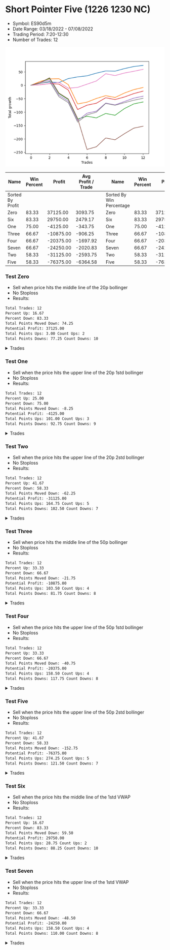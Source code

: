 # Short Pointer Five (1226 1230 NC) 
- Symbol: ES90d5m
- Date Range: 03/18/2022 - 07/08/2022
- Trading Period: 7:20-12:30
- Number of Trades: 12

![Plot](ShortPointerFive(12261230NC)ES90d5m.png)

| Name | Win Percent | Profit | Avg Profit / Trade |     | Name | Win Percent | Profit | Avg Profit / Trade |
| ---- | ----------- | ------ | ------------------ | --- | ---- | ----------- | ------ | ------------------ |
| Sorted By <br> Profit | | | | | Sorted By <br> Win Percentage ||||
| Zero | 83.33 | 37125.00 | 3093.75 |     | Zero | 83.33 | 37125.00 | 3093.75 |
| Six | 83.33 | 29750.00 | 2479.17 |     | Six | 83.33 | 29750.00 | 2479.17 |
| One | 75.00 | -4125.00 | -343.75 |     | One | 75.00 | -4125.00 | -343.75 |
| Three | 66.67 | -10875.00 | -906.25 |     | Three | 66.67 | -10875.00 | -906.25 |
| Four | 66.67 | -20375.00 | -1697.92 |     | Four | 66.67 | -20375.00 | -1697.92 |
| Seven | 66.67 | -24250.00 | -2020.83 |     | Seven | 66.67 | -24250.00 | -2020.83 |
| Two | 58.33 | -31125.00 | -2593.75 |     | Two | 58.33 | -31125.00 | -2593.75 |
| Five | 58.33 | -76375.00 | -6364.58 |     | Five | 58.33 | -76375.00 | -6364.58 |

### Test Zero
* Sell when price hits the middle line of the 20p bollinger
* No Stoploss
* Results:
```
Total Trades: 12
Percent Up: 16.67
Percent Down: 83.33
Total Points Moved Down: 74.25
Potential Profit: 37125.00
Total Points Ups: 3.00 Count Ups: 2
Total Points Downs: 77.25 Count Downs: 10
```

<details><summary>Trades</summary>

<code>In: 2022-03-21 11:50:00		Out: 2022-03-21 11:56:15		Total Position Time: 06:15		Total Move Down: 7.25		Total to Date: 7.25</code> <br />
<code>In: 2022-04-14 11:20:00		Out: 2022-04-14 11:33:55		Total Position Time: 13:55		Total Move Down: 5.00		Total to Date: 12.25</code> <br />
<code>In: 2022-04-25 09:55:00		Out: 2022-04-25 10:51:15		Total Position Time: 56:15		Total Move Down: -2.25		Total to Date: 10.00</code> <br />
<code>In: 2022-04-25 12:00:00		Out: 2022-04-25 12:07:25		Total Position Time: 07:25		Total Move Down: 15.00		Total to Date: 25.00</code> <br />
<code>In: 2022-04-28 08:40:00		Out: 2022-04-28 08:46:10		Total Position Time: 06:10		Total Move Down: 6.25		Total to Date: 31.25</code> <br />
<code>In: 2022-05-04 10:10:00		Out: 2022-05-04 10:50:05		Total Position Time: 40:05		Total Move Down: 4.00		Total to Date: 35.25</code> <br />
<code>In: 2022-05-16 09:10:00		Out: 2022-05-16 09:39:05		Total Position Time: 29:05		Total Move Down: 10.00		Total to Date: 45.25</code> <br />
<code>In: 2022-05-16 11:45:00		Out: 2022-05-16 11:52:30		Total Position Time: 07:30		Total Move Down: 8.25		Total to Date: 53.50</code> <br />
<code>In: 2022-06-01 11:55:00		Out: 2022-06-01 12:35:05		Total Position Time: 40:05		Total Move Down: -0.75		Total to Date: 52.75</code> <br />
<code>In: 2022-06-14 10:30:00		Out: 2022-06-14 10:35:10		Total Position Time: 05:10		Total Move Down: 9.50		Total to Date: 62.25</code> <br />
<code>In: 2022-06-15 09:35:00		Out: 2022-06-15 09:40:20		Total Position Time: 05:20		Total Move Down: 7.75		Total to Date: 70.00</code> <br />
<code>In: 2022-07-08 11:50:00		Out: 2022-07-08 12:25:20		Total Position Time: 35:20		Total Move Down: 4.25		Total to Date: 74.25</code> <br />


</details>

### Test One
* Sell when the price hits the upper line of the 20p 1std bollinger
* No Stoploss
* Results:
```
Total Trades: 12
Percent Up: 25.00
Percent Down: 75.00
Total Points Moved Down: -8.25
Potential Profit: -4125.00
Total Points Ups: 101.00 Count Ups: 3
Total Points Downs: 92.75 Count Downs: 9
```

<details><summary>Trades</summary>

<code>In: 2022-03-21 11:50:00		Out: 2022-03-21 12:01:05		Total Position Time: 11:05		Total Move Down: 14.25		Total to Date: 14.25</code> <br />
<code>In: 2022-04-14 11:20:00		Out: 2022-04-14 11:53:10		Total Position Time: 33:10		Total Move Down: 9.50		Total to Date: 23.75</code> <br />
<code>In: 2022-04-25 09:55:00		Out: 2022-04-25 11:01:40		Total Position Time: 66:40		Total Move Down: 0.75		Total to Date: 24.50</code> <br />
<code>In: 2022-04-25 12:00:00		Out: 2022-04-25 12:50:00		Total Position Time: 50:00		Total Move Down: -22.00		Total to Date: 2.50</code> <br />
<code>In: 2022-04-28 08:40:00		Out: 2022-04-28 12:45:05		Total Position Time: 245:05		Total Move Down: -72.25		Total to Date: -69.75</code> <br />
<code>In: 2022-05-04 10:10:00		Out: 2022-05-04 11:07:25		Total Position Time: 57:25		Total Move Down: 6.75		Total to Date: -63.00</code> <br />
<code>In: 2022-05-16 09:10:00		Out: 2022-05-16 09:55:10		Total Position Time: 45:10		Total Move Down: 13.75		Total to Date: -49.25</code> <br />
<code>In: 2022-05-16 11:45:00		Out: 2022-05-16 12:10:10		Total Position Time: 25:10		Total Move Down: 10.50		Total to Date: -38.75</code> <br />
<code>In: 2022-06-01 11:55:00		Out: 2022-06-01 12:50:00		Total Position Time: 55:00		Total Move Down: -6.75		Total to Date: -45.50</code> <br />
<code>In: 2022-06-14 10:30:00		Out: 2022-06-14 10:40:05		Total Position Time: 10:05		Total Move Down: 16.50		Total to Date: -29.00</code> <br />
<code>In: 2022-06-15 09:35:00		Out: 2022-06-15 09:43:40		Total Position Time: 08:40		Total Move Down: 12.75		Total to Date: -16.25</code> <br />
<code>In: 2022-07-08 11:50:00		Out: 2022-07-08 12:34:05		Total Position Time: 44:05		Total Move Down: 8.00		Total to Date: -8.25</code> <br />


</details>

### Test Two
* Sell when the price hits the upper line of the 20p 2std bollinger
* No Stoploss
* Results:
```
Total Trades: 12
Percent Up: 41.67
Percent Down: 58.33
Total Points Moved Down: -62.25
Potential Profit: -31125.00
Total Points Ups: 164.75 Count Ups: 5
Total Points Downs: 102.50 Count Downs: 7
```

<details><summary>Trades</summary>

<code>In: 2022-03-21 11:50:00		Out: 2022-03-21 12:50:00		Total Position Time: 60:00		Total Move Down: 10.25		Total to Date: 10.25</code> <br />
<code>In: 2022-04-14 11:20:00		Out: 2022-04-14 11:55:45		Total Position Time: 35:45		Total Move Down: 15.50		Total to Date: 25.75</code> <br />
<code>In: 2022-04-25 09:55:00		Out: 2022-04-25 12:50:00		Total Position Time: 175:00		Total Move Down: -57.00		Total to Date: -31.25</code> <br />
<code>In: 2022-04-25 12:00:00		Out: 2022-04-25 12:50:00		Total Position Time: 50:00		Total Move Down: -22.00		Total to Date: -53.25</code> <br />
<code>In: 2022-04-28 08:40:00		Out: 2022-04-28 12:50:00		Total Position Time: 250:00		Total Move Down: -72.75		Total to Date: -126.00</code> <br />
<code>In: 2022-05-04 10:10:00		Out: 2022-05-04 11:07:40		Total Position Time: 57:40		Total Move Down: 10.50		Total to Date: -115.50</code> <br />
<code>In: 2022-05-16 09:10:00		Out: 2022-05-16 12:13:35		Total Position Time: 183:35		Total Move Down: -6.25		Total to Date: -121.75</code> <br />
<code>In: 2022-05-16 11:45:00		Out: 2022-05-16 12:13:35		Total Position Time: 28:35		Total Move Down: 16.50		Total to Date: -105.25</code> <br />
<code>In: 2022-06-01 11:55:00		Out: 2022-06-01 12:50:00		Total Position Time: 55:00		Total Move Down: -6.75		Total to Date: -112.00</code> <br />
<code>In: 2022-06-14 10:30:00		Out: 2022-06-14 11:44:55		Total Position Time: 74:55		Total Move Down: 25.00		Total to Date: -87.00</code> <br />
<code>In: 2022-06-15 09:35:00		Out: 2022-06-15 09:55:05		Total Position Time: 20:05		Total Move Down: 17.50		Total to Date: -69.50</code> <br />
<code>In: 2022-07-08 11:50:00		Out: 2022-07-08 12:50:00		Total Position Time: 60:00		Total Move Down: 7.25		Total to Date: -62.25</code> <br />


</details>

### Test Three
* Sell when price hits the middle line of the 50p bollinger
* No Stoploss
* Results:
```
Total Trades: 12
Percent Up: 33.33
Percent Down: 66.67
Total Points Moved Down: -21.75
Potential Profit: -10875.00
Total Points Ups: 103.50 Count Ups: 4
Total Points Downs: 81.75 Count Downs: 8
```

<details><summary>Trades</summary>

<code>In: 2022-03-21 11:50:00		Out: 2022-03-21 11:55:10		Total Position Time: 05:10		Total Move Down: 2.00		Total to Date: 2.00</code> <br />
<code>In: 2022-04-14 11:20:00		Out: 2022-04-14 11:25:10		Total Position Time: 05:10		Total Move Down: 4.25		Total to Date: 6.25</code> <br />
<code>In: 2022-04-25 09:55:00		Out: 2022-04-25 10:00:10		Total Position Time: 05:10		Total Move Down: -2.00		Total to Date: 4.25</code> <br />
<code>In: 2022-04-25 12:00:00		Out: 2022-04-25 12:50:00		Total Position Time: 50:00		Total Move Down: -22.00		Total to Date: -17.75</code> <br />
<code>In: 2022-04-28 08:40:00		Out: 2022-04-28 12:50:00		Total Position Time: 250:00		Total Move Down: -72.75		Total to Date: -90.50</code> <br />
<code>In: 2022-05-04 10:10:00		Out: 2022-05-04 11:20:50		Total Position Time: 70:50		Total Move Down: 16.25		Total to Date: -74.25</code> <br />
<code>In: 2022-05-16 09:10:00		Out: 2022-05-16 09:16:05		Total Position Time: 06:05		Total Move Down: 7.25		Total to Date: -67.00</code> <br />
<code>In: 2022-05-16 11:45:00		Out: 2022-05-16 12:17:45		Total Position Time: 32:45		Total Move Down: 20.50		Total to Date: -46.50</code> <br />
<code>In: 2022-06-01 11:55:00		Out: 2022-06-01 12:50:00		Total Position Time: 55:00		Total Move Down: -6.75		Total to Date: -53.25</code> <br />
<code>In: 2022-06-14 10:30:00		Out: 2022-06-14 10:35:10		Total Position Time: 05:10		Total Move Down: 9.50		Total to Date: -43.75</code> <br />
<code>In: 2022-06-15 09:35:00		Out: 2022-06-15 09:45:30		Total Position Time: 10:30		Total Move Down: 12.75		Total to Date: -31.00</code> <br />
<code>In: 2022-07-08 11:50:00		Out: 2022-07-08 12:34:15		Total Position Time: 44:15		Total Move Down: 9.25		Total to Date: -21.75</code> <br />


</details>

### Test Four
* Sell when the price hits the upper line of the 50p 1std bollinger
* No Stoploss
* Results:
```
Total Trades: 12
Percent Up: 33.33
Percent Down: 66.67
Total Points Moved Down: -40.75
Potential Profit: -20375.00
Total Points Ups: 158.50 Count Ups: 4
Total Points Downs: 117.75 Count Downs: 8
```

<details><summary>Trades</summary>

<code>In: 2022-03-21 11:50:00		Out: 2022-03-21 11:58:15		Total Position Time: 08:15		Total Move Down: 10.25		Total to Date: 10.25</code> <br />
<code>In: 2022-04-14 11:20:00		Out: 2022-04-14 11:53:10		Total Position Time: 33:10		Total Move Down: 9.50		Total to Date: 19.75</code> <br />
<code>In: 2022-04-25 09:55:00		Out: 2022-04-25 12:50:00		Total Position Time: 175:00		Total Move Down: -57.00		Total to Date: -37.25</code> <br />
<code>In: 2022-04-25 12:00:00		Out: 2022-04-25 12:50:00		Total Position Time: 50:00		Total Move Down: -22.00		Total to Date: -59.25</code> <br />
<code>In: 2022-04-28 08:40:00		Out: 2022-04-28 12:50:00		Total Position Time: 250:00		Total Move Down: -72.75		Total to Date: -132.00</code> <br />
<code>In: 2022-05-04 10:10:00		Out: 2022-05-04 11:34:10		Total Position Time: 84:10		Total Move Down: 27.75		Total to Date: -104.25</code> <br />
<code>In: 2022-05-16 09:10:00		Out: 2022-05-16 12:35:20		Total Position Time: 205:20		Total Move Down: 7.50		Total to Date: -96.75</code> <br />
<code>In: 2022-05-16 11:45:00		Out: 2022-05-16 12:35:20		Total Position Time: 50:20		Total Move Down: 30.25		Total to Date: -66.50</code> <br />
<code>In: 2022-06-01 11:55:00		Out: 2022-06-01 12:50:00		Total Position Time: 55:00		Total Move Down: -6.75		Total to Date: -73.25</code> <br />
<code>In: 2022-06-14 10:30:00		Out: 2022-06-14 10:36:10		Total Position Time: 06:10		Total Move Down: 12.50		Total to Date: -60.75</code> <br />
<code>In: 2022-06-15 09:35:00		Out: 2022-06-15 10:48:10		Total Position Time: 73:10		Total Move Down: 12.75		Total to Date: -48.00</code> <br />
<code>In: 2022-07-08 11:50:00		Out: 2022-07-08 12:50:00		Total Position Time: 60:00		Total Move Down: 7.25		Total to Date: -40.75</code> <br />


</details>

### Test Five
* Sell when the price hits the upper line of the 50p 2std bollinger
* No Stoploss
* Results:
```
Total Trades: 12
Percent Up: 41.67
Percent Down: 58.33
Total Points Moved Down: -152.75
Potential Profit: -76375.00
Total Points Ups: 274.25 Count Ups: 5
Total Points Downs: 121.50 Count Downs: 7
```

<details><summary>Trades</summary>

<code>In: 2022-03-21 11:50:00		Out: 2022-03-21 12:50:00		Total Position Time: 60:00		Total Move Down: 10.25		Total to Date: 10.25</code> <br />
<code>In: 2022-04-14 11:20:00		Out: 2022-04-14 12:01:05		Total Position Time: 41:05		Total Move Down: 17.75		Total to Date: 28.00</code> <br />
<code>In: 2022-04-25 09:55:00		Out: 2022-04-25 12:50:00		Total Position Time: 175:00		Total Move Down: -57.00		Total to Date: -29.00</code> <br />
<code>In: 2022-04-25 12:00:00		Out: 2022-04-25 12:50:00		Total Position Time: 50:00		Total Move Down: -22.00		Total to Date: -51.00</code> <br />
<code>In: 2022-04-28 08:40:00		Out: 2022-04-28 12:50:00		Total Position Time: 250:00		Total Move Down: -72.75		Total to Date: -123.75</code> <br />
<code>In: 2022-05-04 10:10:00		Out: 2022-05-04 12:50:00		Total Position Time: 160:00		Total Move Down: -115.75		Total to Date: -239.50</code> <br />
<code>In: 2022-05-16 09:10:00		Out: 2022-05-16 12:50:00		Total Position Time: 220:00		Total Move Down: 10.00		Total to Date: -229.50</code> <br />
<code>In: 2022-05-16 11:45:00		Out: 2022-05-16 12:50:00		Total Position Time: 65:00		Total Move Down: 32.75		Total to Date: -196.75</code> <br />
<code>In: 2022-06-01 11:55:00		Out: 2022-06-01 12:50:00		Total Position Time: 55:00		Total Move Down: -6.75		Total to Date: -203.50</code> <br />
<code>In: 2022-06-14 10:30:00		Out: 2022-06-14 10:43:55		Total Position Time: 13:55		Total Move Down: 22.75		Total to Date: -180.75</code> <br />
<code>In: 2022-06-15 09:35:00		Out: 2022-06-15 10:51:25		Total Position Time: 76:25		Total Move Down: 20.75		Total to Date: -160.00</code> <br />
<code>In: 2022-07-08 11:50:00		Out: 2022-07-08 12:50:00		Total Position Time: 60:00		Total Move Down: 7.25		Total to Date: -152.75</code> <br />


</details>

### Test Six
* Sell when the price hits the middle line of the 1std VWAP
* No Stoploss
* Results:
```
Total Trades: 12
Percent Up: 16.67
Percent Down: 83.33
Total Points Moved Down: 59.50
Potential Profit: 29750.00
Total Points Ups: 28.75 Count Ups: 2
Total Points Downs: 88.25 Count Downs: 10
```

<details><summary>Trades</summary>

<code>In: 2022-03-21 11:50:00		Out: 2022-03-21 11:55:10		Total Position Time: 05:10		Total Move Down: 2.00		Total to Date: 2.00</code> <br />
<code>In: 2022-04-14 11:20:00		Out: 2022-04-14 11:25:10		Total Position Time: 05:10		Total Move Down: 4.25		Total to Date: 6.25</code> <br />
<code>In: 2022-04-25 09:55:00		Out: 2022-04-25 10:01:15		Total Position Time: 06:15		Total Move Down: 4.75		Total to Date: 11.00</code> <br />
<code>In: 2022-04-25 12:00:00		Out: 2022-04-25 12:50:00		Total Position Time: 50:00		Total Move Down: -22.00		Total to Date: -11.00</code> <br />
<code>In: 2022-04-28 08:40:00		Out: 2022-04-28 08:45:10		Total Position Time: 05:10		Total Move Down: 3.00		Total to Date: -8.00</code> <br />
<code>In: 2022-05-04 10:10:00		Out: 2022-05-04 11:20:20		Total Position Time: 70:20		Total Move Down: 12.00		Total to Date: 4.00</code> <br />
<code>In: 2022-05-16 09:10:00		Out: 2022-05-16 09:40:05		Total Position Time: 30:05		Total Move Down: 12.00		Total to Date: 16.00</code> <br />
<code>In: 2022-05-16 11:45:00		Out: 2022-05-16 12:34:05		Total Position Time: 49:05		Total Move Down: 27.00		Total to Date: 43.00</code> <br />
<code>In: 2022-06-01 11:55:00		Out: 2022-06-01 12:50:00		Total Position Time: 55:00		Total Move Down: -6.75		Total to Date: 36.25</code> <br />
<code>In: 2022-06-14 10:30:00		Out: 2022-06-14 10:35:10		Total Position Time: 05:10		Total Move Down: 9.50		Total to Date: 45.75</code> <br />
<code>In: 2022-06-15 09:35:00		Out: 2022-06-15 09:40:10		Total Position Time: 05:10		Total Move Down: 6.50		Total to Date: 52.25</code> <br />
<code>In: 2022-07-08 11:50:00		Out: 2022-07-08 12:50:00		Total Position Time: 60:00		Total Move Down: 7.25		Total to Date: 59.50</code> <br />


</details>

### Test Seven
* Sell when the price hits the upper line of the 1std VWAP
* No Stoploss
* Results:
```
Total Trades: 12
Percent Up: 33.33
Percent Down: 66.67
Total Points Moved Down: -48.50
Potential Profit: -24250.00
Total Points Ups: 158.50 Count Ups: 4
Total Points Downs: 110.00 Count Downs: 8
```

<details><summary>Trades</summary>

<code>In: 2022-03-21 11:50:00		Out: 2022-03-21 11:56:10		Total Position Time: 06:10		Total Move Down: 7.25		Total to Date: 7.25</code> <br />
<code>In: 2022-04-14 11:20:00		Out: 2022-04-14 11:39:35		Total Position Time: 19:35		Total Move Down: 7.00		Total to Date: 14.25</code> <br />
<code>In: 2022-04-25 09:55:00		Out: 2022-04-25 12:50:00		Total Position Time: 175:00		Total Move Down: -57.00		Total to Date: -42.75</code> <br />
<code>In: 2022-04-25 12:00:00		Out: 2022-04-25 12:50:00		Total Position Time: 50:00		Total Move Down: -22.00		Total to Date: -64.75</code> <br />
<code>In: 2022-04-28 08:40:00		Out: 2022-04-28 12:50:00		Total Position Time: 250:00		Total Move Down: -72.75		Total to Date: -137.50</code> <br />
<code>In: 2022-05-04 10:10:00		Out: 2022-05-04 11:34:05		Total Position Time: 84:05		Total Move Down: 27.00		Total to Date: -110.50</code> <br />
<code>In: 2022-05-16 09:10:00		Out: 2022-05-16 12:50:00		Total Position Time: 220:00		Total Move Down: 10.00		Total to Date: -100.50</code> <br />
<code>In: 2022-05-16 11:45:00		Out: 2022-05-16 12:50:00		Total Position Time: 65:00		Total Move Down: 32.75		Total to Date: -67.75</code> <br />
<code>In: 2022-06-01 11:55:00		Out: 2022-06-01 12:50:00		Total Position Time: 55:00		Total Move Down: -6.75		Total to Date: -74.50</code> <br />
<code>In: 2022-06-14 10:30:00		Out: 2022-06-14 10:35:10		Total Position Time: 05:10		Total Move Down: 9.50		Total to Date: -65.00</code> <br />
<code>In: 2022-06-15 09:35:00		Out: 2022-06-15 09:41:40		Total Position Time: 06:40		Total Move Down: 9.25		Total to Date: -55.75</code> <br />
<code>In: 2022-07-08 11:50:00		Out: 2022-07-08 12:50:00		Total Position Time: 60:00		Total Move Down: 7.25		Total to Date: -48.50</code> <br />


</details>